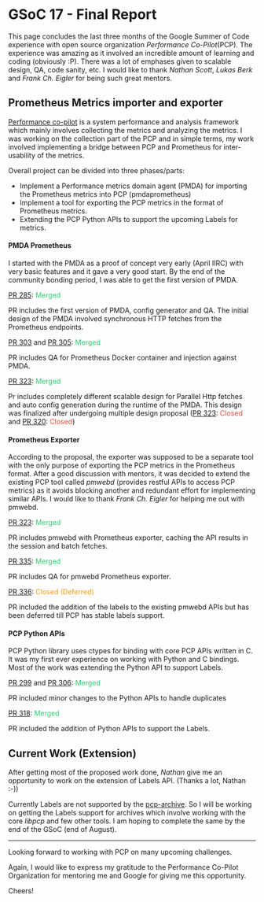<link rel="shortcut icon" type="image/png" href="/favicons.png">

# GSoC 17 - Final Report


This page concludes the last three months of the Google Summer of Code experience with open source organization _Performance Co-Pilot_(PCP). The experience was amazing as it involved an incredible amount of learning and coding (obviously :P). There was a lot of emphases given to scalable design, QA, code sanity, etc. I would like to thank _Nathan Scott_, _Lukas Berk_ and _Frank Ch. Eigler_ for being such great mentors.

## Prometheus Metrics importer and exporter

[Performance co-pilot](http://pcp.io/) is a system performance and analysis framework which mainly involves collecting the metrics and analyzing the metrics. I was working on the collection part of the PCP and in simple terms, my work involved implementing a bridge between PCP and Prometheus for inter-usability of the metrics.

Overall project can be divided into three phases/parts:
* Implement a Performance metrics domain agent (PMDA) for importing the Prometheus metrics into PCP (pmdaprometheus)
*  Implement a tool for exporting the PCP metrics in the format of Prometheus metrics.
*  Extending the PCP Python APIs to support the upcoming Labels for metrics.


#### PMDA Prometheus

I started with the PMDA as a proof of concept very early (April IIRC) with very basic features and it gave a very good start. By the end of the community bonding period, I was able to get the first version of PMDA.

[PR 285](https://github.com/performancecopilot/pcp/pull/285): <span style="color:#2ecc71">Merged</span>

PR includes the first version of PMDA, config generator and QA. The initial design of the PMDA involved synchronous HTTP fetches from the Prometheus endpoints.

[PR 303](https://github.com/performancecopilot/pcp/pull/303) and [PR 305](https://github.com/performancecopilot/pcp/pull/305): <span style="color:#2ecc71">Merged</span>

PR includes QA for Prometheus Docker container and injection against PMDA.

[PR 323](https://github.com/performancecopilot/pcp/pull/323): <span style="color:#2ecc71">Merged</span>

Pr includes completely different scalable design for Parallel Http fetches and auto config generation during the runtime of the PMDA. This design was finalized after undergoing multiple design proposal ([PR 323](https://github.com/performancecopilot/pcp/pull/322): <span style="color:#e74c3c">Closed</span> and [PR 320](https://github.com/performancecopilot/pcp/pull/320): <span style="color:#e74c3c">Closed</span>)

#### Prometheus Exporter

According to the proposal, the exporter was supposed to be a separate tool with the only purpose of exporting the PCP metrics in the Prometheus format. After a good discussion with mentors, it was decided to extend the existing PCP tool called _pmwebd_ (provides restful APIs to access PCP metrics) as it avoids blocking another and redundant effort for implementing similar APIs. I would like to thank _Frank Ch. Eigler_ for helping me out with pmwebd.

[PR 323](https://github.com/performancecopilot/pcp/pull/323): <span style="color:#2ecc71">Merged</span>

PR includes pmwebd with Prometheus exporter, caching the API results in the session and batch fetches.

[PR 335](https://github.com/performancecopilot/pcp/pull/335): <span style="color:#2ecc71">Merged</span>

PR includes QA for pmwebd Prometheus exporter.

[PR 336](https://github.com/performancecopilot/pcp/pull/336): <span style="color:#f39c12">Closed (Deferred)</span>

PR included the addition of the labels to the existing pmwebd APIs but has been deferred till PCP has stable labels support.

#### PCP Python APIs

PCP Python library uses ctypes for binding with core PCP APIs written in C. It was my first ever experience on working with Python and C bindings. Most of the work was extending the Python API to support Labels.


[PR 299](https://github.com/performancecopilot/pcp/pull/299) and [PR 306](https://github.com/performancecopilot/pcp/pull/306): <span style="color:#2ecc71">Merged</span>

PR included minor changes to the Python APIs to handle duplicates

[PR 318](https://github.com/performancecopilot/pcp/pull/318): <span style="color:#2ecc71">Merged</span>

PR included the addition of Python APIs to support the Labels.

## Current Work (Extension)

After getting most of the proposed work done, _Nathan_ give me an opportunity to work on the extension of Labels API. (Thanks a lot, Nathan :-))

Currently Labels are not supported by the [pcp-archive](pcp.io/man/man5/pcp-archive.5.html). So I will be working on getting the Labels support for archives which involve working with the core _libpcp_ and few other tools. I am hoping to complete the same by the end of the GSoC (end of August).

---
Looking forward to working with PCP on many upcoming challenges.


Again, I would like to express my gratitude to the Performance Co-Pilot Organization for mentoring me and Google for giving me this opportunity.

Cheers!







